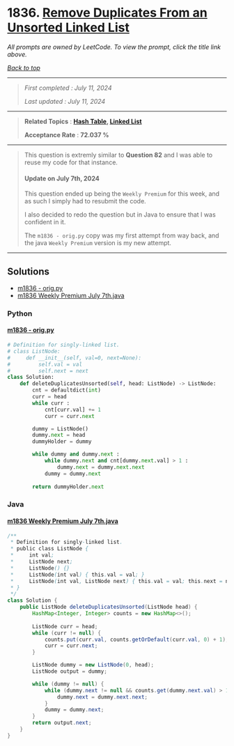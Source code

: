 # 1836. [Remove Duplicates From an Unsorted Linked List](<https://leetcode.com/problems/remove-duplicates-from-an-unsorted-linked-list>)

*All prompts are owned by LeetCode. To view the prompt, click the title link above.*

*[Back to top](<../README.md>)*

------

> *First completed : July 11, 2024*
>
> *Last updated : July 11, 2024*

------

> **Related Topics** : **[Hash Table](<by_topic/Hash Table.md>), [Linked List](<by_topic/Linked List.md>)**
>
> **Acceptance Rate** : **72.037 %**

------

> This question is extremly similar to **Question 82** and I was able to reuse my code for that instance.
> 
> 
> #### Update on July 7th, 2024
> This question ended up being the `Weekly Premium` for this week, and as such I 
> simply had to resubmit the code.
> 
> I also decided to redo the question but in Java to ensure that I was confident in it.
> 
> The `m1836 - orig.py` copy was my first attempt from way back, and the 
> java `Weekly Premium` version is my new attempt.

------

## Solutions

- [m1836 - orig.py](<../my-submissions/m1836 - orig.py>)
- [m1836 Weekly Premium July 7th.java](<../my-submissions/m1836 Weekly Premium July 7th.java>)
### Python
#### [m1836 - orig.py](<../my-submissions/m1836 - orig.py>)
```Python
# Definition for singly-linked list.
# class ListNode:
#     def __init__(self, val=0, next=None):
#         self.val = val
#         self.next = next
class Solution:
    def deleteDuplicatesUnsorted(self, head: ListNode) -> ListNode:
        cnt = defaultdict(int)
        curr = head
        while curr :
            cnt[curr.val] += 1
            curr = curr.next

        dummy = ListNode()
        dummy.next = head
        dummyHolder = dummy

        while dummy and dummy.next :
            while dummy.next and cnt[dummy.next.val] > 1 :
                dummy.next = dummy.next.next
            dummy = dummy.next
        
        return dummyHolder.next
```

### Java
#### [m1836 Weekly Premium July 7th.java](<../my-submissions/m1836 Weekly Premium July 7th.java>)
```Java
/**
 * Definition for singly-linked list.
 * public class ListNode {
 *     int val;
 *     ListNode next;
 *     ListNode() {}
 *     ListNode(int val) { this.val = val; }
 *     ListNode(int val, ListNode next) { this.val = val; this.next = next; }
 * }
 */
class Solution {
    public ListNode deleteDuplicatesUnsorted(ListNode head) {
        HashMap<Integer, Integer> counts = new HashMap<>();
        
        ListNode curr = head;
        while (curr != null) {
            counts.put(curr.val, counts.getOrDefault(curr.val, 0) + 1);
            curr = curr.next;
        }

        ListNode dummy = new ListNode(0, head);
        ListNode output = dummy;

        while (dummy != null) {
            while (dummy.next != null && counts.get(dummy.next.val) > 1) {
                dummy.next = dummy.next.next;
            }
            dummy = dummy.next;
        }
        return output.next;
    }
}
```

